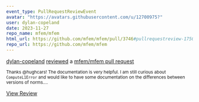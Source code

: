 ```yaml
---
event_type: PullRequestReviewEvent
avatar: "https://avatars.githubusercontent.com/u/12700975?"
user: dylan-copeland
date: 2023-11-27
repo_name: mfem/mfem
html_url: https://github.com/mfem/mfem/pull/3746#pullrequestreview-1750914700
repo_url: https://github.com/mfem/mfem
---
```


<a href='https://github.com/dylan-copeland' target='_blank'>dylan-copeland</a> <a href='https://github.com/mfem/mfem/pull/3746#pullrequestreview-1750914700' target='_blank'>reviewed</a> a <a href='https://github.com/mfem/mfem/pull/3746' target='_blank'>mfem/mfem pull request</a>

<small>Thanks @hughcars! The documentation is very helpful. I am still curious about `ComputeL1Error` and would like to have some documentation on the differences between versions of norms....</small>

<a href='https://github.com/mfem/mfem/pull/3746#pullrequestreview-1750914700' target='_blank'>View Review</a>